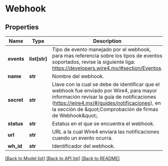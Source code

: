 # Webhook

## Properties
Name | Type | Description | Notes
------------ | ------------- | ------------- | -------------
**events** | **list[str]** | Tipo de evento manejado por el webhook, para mas referencia sobre los tipos de eventos soportados, revise la siguiente liga: https://developers.wire4.mx/#section/Eventos. | [optional] 
**name** | **str** | Nombre del webhook. | [optional] 
**secret** | **str** | Llave con la cual se debe de identificar que el webhook fue enviado por Wire4, para mayor información revisar la guía de notificaciones (https://wire4.mx/#/guides/notificaciones), en la sección de  \&quot;Comprobación de firmas de Webhook\&quot;. | [optional] 
**status** | **str** | Estatus en el que se encuentra el webhook. | [optional] 
**url** | **str** | URL a la cual Wire4 enviará las notificaciones cuando un evento ocurra. | [optional] 
**wh_id** | **str** | Identificador del webhook. | [optional] 

[[Back to Model list]](../README.md#documentation-for-models) [[Back to API list]](../README.md#documentation-for-api-endpoints) [[Back to README]](../README.md)


